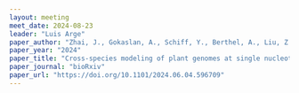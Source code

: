 ```yaml
---
layout: meeting
meet_date: 2024-08-23
leader: "Luis Arge"
paper_author: "Zhai, J., Gokaslan, A., Schiff, Y., Berthel, A., Liu, Z.-Y., Miller, Z. R., Scheben, A., Stitzer, M. C., Romay, M. C., Buckler, E. S., & Kuleshov, V."
paper_year: "2024"
paper_title: "Cross-species modeling of plant genomes at single nucleotide resolution using a pre-trained DNA language model"
paper_journal: "bioRxiv"
paper_url: "https://doi.org/10.1101/2024.06.04.596709"
---
```




